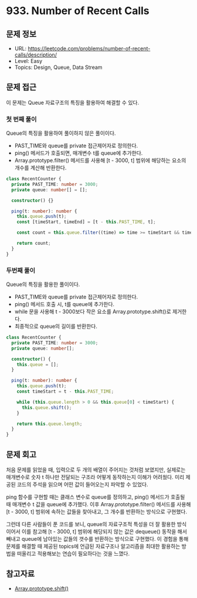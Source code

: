 # 933. Number of Recent Calls

## 문제 정보

- URL: https://leetcode.com/problems/number-of-recent-calls/description/
- Level: Easy
- Topics: Design, Queue, Data Stream

## 문제 접근

이 문제는 Queue 자료구조의 특징을 활용하여 해결할 수 있다.

### 첫 번째 풀이

Queue의 특징을 활용하여 풀이하지 않은 풀이이다.

- PAST_TIME와 queue를 private 접근제어자로 정의한다.
- ping() 메서드가 호출되면, 매개변수 t를 queue에 추가한다.
- Array.prototype.filter() 메서드를 사용해 [t - 3000, t] 범위에 해당하는 요소의 개수를 계산해 반환한다.

```typescript
class RecentCounter {
  private PAST_TIME: number = 3000;
  private queue: number[] = [];

  constructor() {}

  ping(t: number): number {
    this.queue.push(t);
    const [timeStart, timeEnd] = [t - this.PAST_TIME, t];

    const count = this.queue.filter((time) => time >= timeStart && time <= timeEnd).length;

    return count;
  }
}
```

### 두번째 풀이

Queue의 특징을 활용한 풀이이다.

- PAST_TIME와 queue를 private 접근제어자로 정의한다.
- ping() 메서드 호출 시, t를 queue에 추가한다.
- while 문을 사용해 t - 3000보다 작은 요소를 Array.prototype.shift()로 제거한다.
- 최종적으로 queue의 길이를 반환한다.

```typescript
class RecentCounter {
  private PAST_TIME: number = 3000;
  private queue: number[];

  constructor() {
    this.queue = [];
  }

  ping(t: number): number {
    this.queue.push(t);
    const timeStart = t - this.PAST_TIME;

    while (this.queue.length > 0 && this.queue[0] < timeStart) {
      this.queue.shift();
    }

    return this.queue.length;
  }
}
```

## 문제 회고

처음 문제를 읽었을 때, 입력으로 두 개의 배열이 주어지는 것처럼 보였지만, 실제로는 매개변수로 숫자 t 하나만 전달되는 구조라 어떻게 동작하는지 이해가 어려웠다. 미리 제공된 코드의 주석을 읽으며 어떤 값이 들어오는지 파악할 수 있었다.

ping 함수를 구현할 때는 클래스 변수로 queue를 정의하고, ping() 메서드가 호출될 때 매개변수 t 값을 queue에 추가했다. 이후 Array.prototype.filter() 메서드를 사용해 [t - 3000, t] 범위에 속하는 값들을 찾아내고, 그 개수를 반환하는 방식으로 구현했다.

그런데 다른 사람들이 푼 코드를 보니, queue의 자료구조적 특성을 더 잘 활용한 방식이어서 이를 참고해 [t - 3000, t] 범위에 해당되지 않는 값은 dequeue() 동작을 해서 빼내고 queue에 남아있는 값들의 갯수를 반환하는 방식으로 구현했다. 이 경험을 통해 문제를 해결할 때 제공된 topics에 언급된 자료구조나 알고리즘을 최대한 활용하는 방법을 떠올리고 적용해보는 연습이 필요하다는 것을 느꼈다.

## 참고자료

- [Array.prototype.shift()](https://developer.mozilla.org/ko/docs/Web/JavaScript/Reference/Global_Objects/Array/shift)
